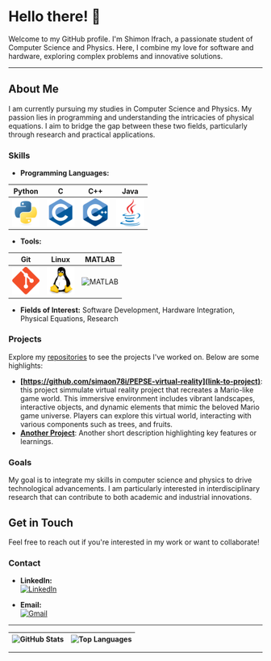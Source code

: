 # Hello there! 👋

Welcome to my GitHub profile. I'm Shimon Ifrach, a passionate student of Computer Science and Physics. Here, I combine my love for software and hardware, exploring complex problems and innovative solutions.

---

## About Me

I am currently pursuing my studies in Computer Science and Physics. My passion lies in programming and understanding the intricacies of physical equations. I aim to bridge the gap between these two fields, particularly through research and practical applications.

### Skills

- **Programming Languages:**

| Python | C | C++ | Java |
|--------|---|-----|------|
| <img src="https://github.com/devicons/devicon/blob/master/icons/python/python-original.svg" title="Python" alt="Python" width="55" height="55"/> | <img src="https://github.com/devicons/devicon/blob/master/icons/c/c-original.svg" title="C" alt="C" width="55" height="55"/> | <img src="https://github.com/devicons/devicon/blob/master/icons/cplusplus/cplusplus-original.svg" title="C++" alt="C++" width="55" height="55"/> | <img src="https://github.com/devicons/devicon/blob/master/icons/java/java-original.svg" title="Java" alt="Java" width="55" height="55"/> |

- **Tools:**

| Git | Linux | MATLAB |
|-----|-------|--------|
| <img src="https://github.com/devicons/devicon/blob/master/icons/git/git-original.svg" title="Git" alt="Git" width="55" height="55"/> | <img src="https://github.com/devicons/devicon/blob/master/icons/linux/linux-original.svg" title="Linux" alt="Linux" width="55" height="55"/> | <img src="https://upload.wikimedia.org/wikipedia/commons/2/21/Matlab_Logo.png" title="MATLAB" alt="MATLAB" width="55" height="55"/> |

- **Fields of Interest:** Software Development, Hardware Integration, Physical Equations, Research

### Projects

Explore my [repositories](https://github.com/simaon78i?tab=repositories) to see the projects I've worked on. Below are some highlights:

- **[https://github.com/simaon78i/PEPSE-virtual-reality](link-to-project)**: this project simmulate virtual reality project that recreates a Mario-like game world. This immersive environment includes vibrant landscapes, interactive objects, and dynamic elements that mimic the beloved Mario game universe. Players can explore this virtual world, interacting with various components such as trees, and fruits.
- **[Another Project](link-to-project)**: Another short description highlighting key features or learnings.

### Goals

My goal is to integrate my skills in computer science and physics to drive technological advancements. I am particularly interested in interdisciplinary research that can contribute to both academic and industrial innovations.

## Get in Touch

Feel free to reach out if you're interested in my work or want to collaborate!

### Contact

- **LinkedIn:**  
  <a href="https://www.linkedin.com/in/shimon-ifrach-a022b5215/" target="_blank">
    <img src="https://img.shields.io/badge/LinkedIn-0A66C2?style=for-the-badge&logo=linkedin&logoColor=white" alt="LinkedIn">
  </a>

- **Email:**  
  <a href="mailto:simaon78ifrac@gmail.com" target="_blank">
    <img src="https://img.shields.io/badge/Gmail-D14836?style=for-the-badge&logo=gmail&logoColor=white" alt="Gmail">
  </a>

---

| <img src="https://github-readme-stats.vercel.app/api?username=simaon78i&show_icons=true&theme=radical" alt="GitHub Stats" /> | <img src="https://github-readme-stats.vercel.app/api/top-langs/?username=simaon78i&layout=compact&theme=radical" alt="Top Languages" /> |
|:---:|:---:|

---




